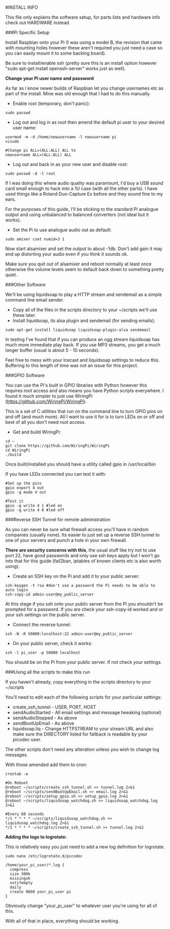 #INSTALL INFO

This file only explains the software setup, for parts lists and hardware info
check out HARDWARE instead.

###Pi Specific Setup

Install Raspbian onto your Pi (I was using a model B, the revision that came
with mounting holes however these aren't required you just need a case so you 
can easily mount it to some backing board).

Be sure to install/enable ssh (pretty sure this is an install option however 
"sudo apt-get install openssh-server" works just as well).

**Change your Pi user name and password**

As far as I know newer builds of Raspbian let you change usernames etc as part
of the install.  Mine was old enough that I had to do this manually.

* Enable root (temporary, don't panic):
```
sudo passwd
```
* Log out and log in as root then amend the default pi user to your desired 
user name:
```
usermod -m -d /home/newusername -l newusername pi
visudo

#Change pi ALL=(ALL:ALL) ALL to
newusername ALL=(ALL:ALL) ALL
```
* Log out and back in as your new user and disable root:
```
sudo passwd -d -l root
```

If I was doing this where audio quality was paramount, I'd buy a USB sound card
small enough to hack into a 1U case (with all the other parts).  I have used 
things like a Roland Duo-Capture Ex before and they sound fine to my ears.

For the purposes of this guide, I'll be sticking to the standard Pi analogue 
output and using unbalanced to balanced converters (not ideal but it works).

* Set the Pi to use analogue audio out as default:
```
sudo amixer cset numid=3 1
```

Now start alsamixer and set the output to about -1db.  Don't add gain it may end
up distorting your audio even if you think it sounds ok.

Make sure you quit out of alsamixer and reboot normally at least once otherwise
the volume levels seem to default back down to something pretty quiet.


###Other Software

We'll be using liquidsoap to play a HTTP stream and sendemail as a simple command
line email sender.

* Copy all of the files in the scripts directory to your ~/scripts we'll use 
  these later.
* Install liquidsoap, its alsa plugin and sendemail (for sending emails):
```
sudo apt-get install liquidsoap liquidsoap-plugin-alsa sendemail
```

In testing I've found that if you can produce an ogg stream liquidsoap has much
more immediate play back.  If you use MP3 streams, you get a much longer buffer
(usual is about 5 - 10 seconds).

Feel free to mess with your Icecast and liquidsoap settings to reduce this.
Buffering to this length of time was not an issue for this project.


###GPIO Software

You can use the Pi's built in GPIO libraries with Python however this requires
root access and also means you have Python scripts everywhere.  I found it much
simpler to just use WiringPi (https://github.com/WiringPi/WiringPi).

This is a set of C utilities that run on the command line to turn GPIO pins on
and off (and much more).  All I want to use it for is to turn LEDs on or off
and best of all you don't need root access.

* Get and build WiringPi:
```
cd ~
git clone https://github.com/WiringPi/WiringPi
cd WiringPi
./build
```

Once built/installed you should have a utility called gpio in /usr/local/bin

If you have LEDs connected you can test it with:
```
#Set up the pins
gpio export 4 out
gpio -g mode 4 out

#Test it
gpio -g write 4 1 #led on
gpio -g write 4 0 #led off
```


###Reverse SSH Tunnel for remote administration

As you can never be sure what firewall access you'll have in random companies
(usually none).  Its easier to just set up a reverse SSH tunnel to one of your
servers and punch a hole in your own firewall.

**There are security concerns with this**, the usual stuff like try not to use 
port 22, have good passwords and only use ssh keys apply but I won't go into 
that for this guide (fail2ban, iptables of known clients etc is also worth 
using).

* Create an SSH key on the Pi and add it to your public server:
```
ssh-keygen -t rsa #don't use a password the Pi needs to be able to auto login
ssh-copy-id admin-user@my_public_server
```

At this stage if you ssh onto your public server from the Pi you shouldn't be 
prompted for a password.  If you are check your ssh-copy-id worked and or your
ssh settings on the public server.

* Connect the reverse tunnel:
```
ssh -N -R 50000:localhost:22 admin-user@my_public_server
```
* On your public server, check it works:
```
ssh -l pi_user -p 50000 localhost
```
You should be on the Pi from your public server.  If not check your settings.

###Using all the scripts to make this run

If you haven't already, copy everything in the scripts directory to your
~/scripts

You'll need to edit each of the following scripts for your particular settings:
* create_ssh_tunnel - USER, PORT, HOST
* sendAudioStarted - All email settings and message tweaking (optional)
* sendAudioStopped - As above
* sendBootUpEmail - As above
* liquidsoap.liq - Change HTTPSTREAM to your stream URL and also make sure the
  DIRECTORY listed for fallback is readable by your picodec user.

The other scripts don't need any alteration unless you wish to change log 
messages.

With those amended add them to cron:
```
crontab -e

#On Reboot
@reboot ~/scripts/create_ssh_tunnel.sh >> tunnel.log 2>&1
@reboot ~/scripts/sendBootUpEmail.sh >> email.log 2>&1
@reboot ~/scripts/setup_gpio.sh >> setup_gpio.log 2>&1
@reboot ~/scripts/liquidsoap_watchdog.sh >> liquidsoap_watchdog.log 2>&1

#Every 60 seconds
*/1 * * * * ~/scripts/liquidsoap_watchdog.sh >> liquidsoap_watchdog.log 2>&1
*/1 * * * * ~/scripts/create_ssh_tunnel.sh >> tunnel.log 2>&1
```

**Adding the logs to logrotate:**

This is relatively easy you just need to add a new log definition for logrotate.

```
sudo nano /etc/logrotate.d/picodec

/home/your_pi_user/*.log {
  compress
  size 300k
  missingok
  notifempty
  daily
  create 0660 your_pi_user pi
}
```
Obviously change "your_pi_user" to whatever user you're using for all of this.

With all of that in place, everything should be working.
